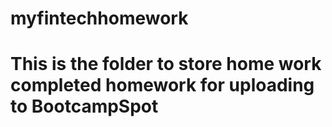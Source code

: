 # myfintechhomework
# This is the folder to store home work completed homework for uploading to BootcampSpot
